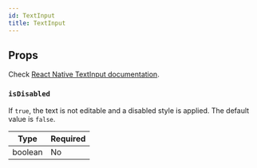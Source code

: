 ```yaml
---
id: TextInput
title: TextInput
---
```


## Props

Check [React Native TextInput documentation](https://reactnative.dev/docs/textinput#props).

### `isDisabled`

If `true`, the text is not editable and a disabled style is applied. The default value is `false`.

| Type    | Required |
| --------| -------- |
| boolean | No       |

